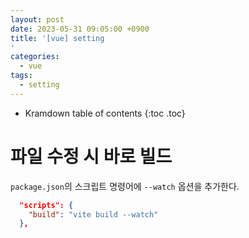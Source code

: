 ```yaml
---
layout: post
date: 2023-05-31 09:05:00 +0900
title: '[vue] setting
'
categories:
  - vue
tags:
  - setting
---
```


* Kramdown table of contents
{:toc .toc}


# 파일 수정 시 바로 빌드

`package.json`의 스크립트 명령어에  `--watch` 옵션을 추가한다. 

```json
  "scripts": {
    "build": "vite build --watch"
  },
```